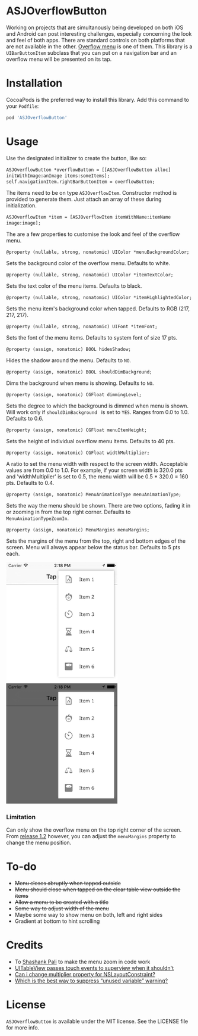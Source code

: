 # ASJOverflowButton

Working on projects that are simultanously being developed on both iOS and Android can post interesting challenges, especially concerning the look and feel of both apps. There are standard controls on both platforms that are not available in the other. [Overflow menu](https://developer.android.com/design/patterns/actionbar.html) is one of them. This library is a `UIBarButtonItem` subclass that you can put on a navigation bar and an overflow menu will be presented on its tap.

# Installation

CocoaPods is the preferred way to install this library. Add this command to your `Podfile`:

```ruby
pod 'ASJOverflowButton'
```

# Usage

Use the designated initializer to create the button, like so:

```objc
ASJOverflowButton *overflowButton = [[ASJOverflowButton alloc] initWithImage:anImage items:someItems];
self.navigationItem.rightBarButtonItem = overflowButton;
```

The items need to be on type `ASJOverflowItem`. Constructor method is provided to generate them. Just attach an array of these during initialization.

```objc
ASJOverflowItem *item = [ASJOverflowItem itemWithName:itemName image:image];
```

The are a few properties to customise the look and feel of the overflow menu.

```objc
@property (nullable, strong, nonatomic) UIColor *menuBackgroundColor;
```
Sets the background color of the overflow menu. Defaults to white.

```objc
@property (nullable, strong, nonatomic) UIColor *itemTextColor;
```
Sets the text color of the menu items. Defaults to black.

```objc
@property (nullable, strong, nonatomic) UIColor *itemHighlightedColor;
```
Sets the menu item's background color when tapped. Defaults to RGB (217, 217, 217).

```objc
@property (nullable, strong, nonatomic) UIFont *itemFont;
```
Sets the font of the menu items. Defaults to system font of size 17 pts.

```objc
@property (assign, nonatomic) BOOL hidesShadow;
```
Hides the shadow around the menu. Defaults to `NO`.

```objc
@property (assign, nonatomic) BOOL shouldDimBackground;
```
Dims the background when menu is showing. Defaults to `NO`.

```objc
@property (assign, nonatomic) CGFloat dimmingLevel;
```
Sets the degree to which the background is dimmed when menu is shown. Will work only if `shouldDimBackground ` is set to `YES`. Ranges from 0.0 to 1.0. Defaults to 0.6.

```objc
@property (assign, nonatomic) CGFloat menuItemHeight;
```
Sets the height of individual overflow menu items. Defaults to 40 pts.

```objc
@property (assign, nonatomic) CGFloat widthMultiplier;
```
A ratio to set the menu width with respect to the screen width. Acceptable values are from 0.0 to 1.0. For example, if your screen width is 320.0 pts and 'widthMultiplier' is set to 0.5, the menu width will be 0.5 * 320.0 = 160 pts. Defaults to 0.4.

```objc
@property (assign, nonatomic) MenuAnimationType menuAnimationType;
```
Sets the way the menu should be shown. There are two options, fading it in or zooming in from the top right corner. Defaults to `MenuAnimationTypeZoomIn`.

```objc
@property (assign, nonatomic) MenuMargins menuMargins;
```
Sets the margins of the menu from the top, right and bottom edges of the screen. Menu will always appear below the status bar. Defaults to 5 pts each.

![alt tag](Images/Normal.png)
![alt tag](Images/Dimmed.png)

### Limitation

Can only show the overflow menu on the top right corner of the screen. From [release 1.2](https://github.com/sudeepjaiswal/ASJOverflowButton/releases/tag/1.2) however, you can adjust the `menuMargins` property to change the menu position.

# To-do

- ~~Menu closes abruptly when tapped outside~~
- ~~Menu should close when tapped on the clear table view outside the items~~
- ~~Allow a menu to be created with a title~~
- ~~Some way to adjust width of the menu~~
- Maybe some way to show menu on both, left and right sides
- Gradient at bottom to hint scrolling

# Credits

- To [Shashank Pali](https://github.com/shashankpali) to make the menu zoom in code work
- [UITableView passes touch events to superview when it shouldn't](http://stackoverflow.com/questions/11570160/uitableview-passes-touch-events-to-superview-when-it-shouldnt)
- [Can i change multiplier property for NSLayoutConstraint?](http://stackoverflow.com/questions/19593641/can-i-change-multiplier-property-for-nslayoutconstraint#comment54574185_27831003)
- [Which is the best way to suppress “unused variable” warning?](http://stackoverflow.com/questions/17622237/which-is-the-best-way-to-suppress-unused-variable-warning)

# License

`ASJOverflowButton` is available under the MIT license. See the LICENSE file for more info.
